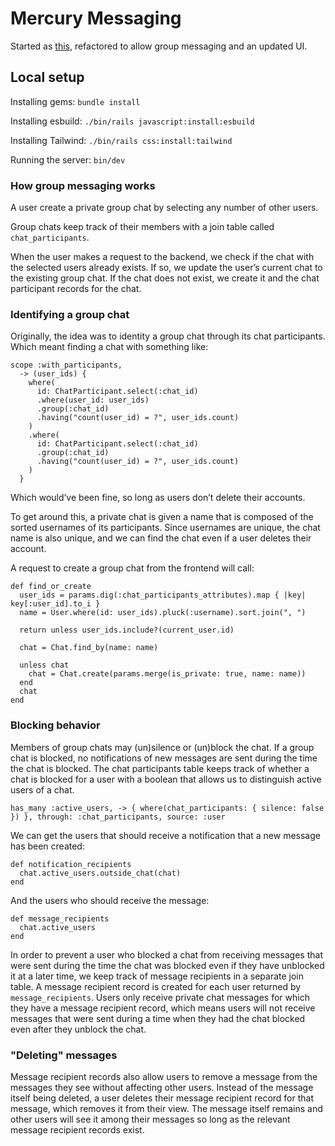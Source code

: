 # Mercury Messaging

Started as [this](https://github.com/MooseCowBear/chat-app), refactored to allow group messaging and an updated UI.

## Local setup

Installing gems: `bundle install`

Installing esbuild: `./bin/rails javascript:install:esbuild`

Installing Tailwind: `./bin/rails css:install:tailwind`

Running the server: `bin/dev`

### How group messaging works

A user create a private group chat by selecting any number of other users.

Group chats keep track of their members with a join table called `chat_participants`.

When the user makes a request to the backend, we check if the chat with the selected users already exists. If so, we update the user’s current chat to the existing group chat. If the chat does not exist, we create it and the chat participant records for the chat.

### Identifying a group chat

Originally, the idea was to identity a group chat through its chat participants. Which meant finding a chat with something like:

```
scope :with_participants,
  -> (user_ids) {
    where(
      id: ChatParticipant.select(:chat_id)
      .where(user_id: user_ids)
      .group(:chat_id)
      .having("count(user_id) = ?", user_ids.count)
    )
    .where(
      id: ChatParticipant.select(:chat_id)
      .group(:chat_id)
      .having("count(user_id) = ?", user_ids.count)
    )
  }
```

Which would’ve been fine, so long as users don’t delete their accounts.

To get around this, a private chat is given a name that is composed of the sorted usernames of its participants. Since usernames are unique, the chat name is also unique, and we can find the chat even if a user deletes their account.

A request to create a group chat from the frontend will call:

```
def find_or_create
  user_ids = params.dig(:chat_participants_attributes).map { |key| key[:user_id].to_i }
  name = User.where(id: user_ids).pluck(:username).sort.join(", ")

  return unless user_ids.include?(current_user.id)

  chat = Chat.find_by(name: name)

  unless chat
    chat = Chat.create(params.merge(is_private: true, name: name))
  end
  chat
end
```

### Blocking behavior

Members of group chats may (un)silence or (un)block the chat. If a group chat is blocked, no notifications of new messages are sent during the time the chat is blocked. The chat participants table keeps track of whether a chat is blocked for a user with a boolean that allows us to distinguish active users of a chat.

```
has_many :active_users, -> { where(chat_participants: { silence: false }) }, through: :chat_participants, source: :user
```

We can get the users that should receive a notification that a new message has been created:

```
def notification_recipients
  chat.active_users.outside_chat(chat)
end
```

And the users who should receive the message:

```
def message_recipients
  chat.active_users
end
```

In order to prevent a user who blocked a chat from receiving messages that were sent during the time the chat was blocked even if they have unblocked it at a later time, we keep track of message recipients in a separate join table. A message recipient record is created for each user returned by `message_recipients`. Users only receive private chat messages for which they have a message recipient record, which means users will not receive messages that were sent during a time when they had the chat blocked even after they unblock the chat.

### "Deleting" messages

Message recipient records also allow users to remove a message from the messages they see without affecting other users. Instead of the message itself being deleted, a user deletes their message recipient record for that message, which removes it from their view. The message itself remains and other users will see it among their messages so long as the relevant message recipient records exist.
